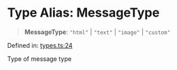 # Type Alias: MessageType

> **MessageType**: `"html"` \| `"text"` \| `"image"` \| `"custom"`

Defined in: [types.ts:24](https://github.com/GeoDaCenter/openassistant/blob/a5eebdb32e6bf1b6b4eedf634485568edcefaa57/packages/core/src/types.ts#L24)

Type of message type

